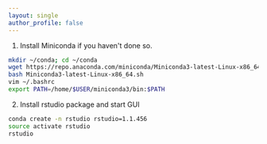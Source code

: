 ```yaml
---
layout: single
author_profile: false
---
```


1. Install Miniconda if you haven't done so.
```bash
mkdir ~/conda; cd ~/conda
wget https://repo.anaconda.com/miniconda/Miniconda3-latest-Linux-x86_64.sh
bash Miniconda3-latest-Linux-x86_64.sh
vim ~/.bashrc
export PATH=/home/$USER/miniconda3/bin:$PATH
```
2. Install rstudio package and start GUI
```bash
conda create -n rstudio rstudio=1.1.456
source activate rstudio
rstudio
```
